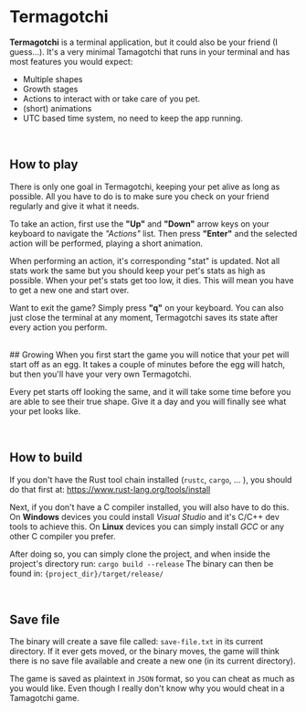 # Termagotchi

**Termagotchi** is a terminal application, but it could also be your friend (I guess...). It's a very minimal Tamagotchi that runs in your terminal and has most features you would expect:

* Multiple shapes
* Growth stages
* Actions to interact with or take care of you pet.
* (short) animations
* UTC based time system, no need to keep the app running.

<br>

## How to play
There is only one goal in Termagotchi, keeping your pet alive as long as possible. All you have to do is to make sure you check on your friend regularly and give it what it needs. 

To take an action, first use the **"Up"** and **"Down"** arrow keys on your keyboard to navigate the *"Actions"* list. Then press **"Enter"** and the selected action will be performed, playing a short animation. 

When performing an action, it's corresponding "stat" is updated. Not all stats work the same but you should keep your pet's stats as high as possible. When your pet's stats get too low, it dies. This will mean you have to get a new one and start over. 

Want to exit the game? Simply press **"q"** on your keyboard. You can also just close the terminal at any moment, Termagotchi saves its state after every action you perform.

<br>
## Growing
When you first start the game you will notice that your pet will start off as an egg. It takes a couple of minutes before the egg will hatch, but then you'll have your very own Termagotchi. 

Every pet starts off looking the same, and it will take some time before you are able to see their true shape. Give it a day and you will finally see what your pet looks like.

<br>

## How to build
If you don't have the Rust tool chain installed (`rustc`, `cargo`, ... ), you should do that first at: https://www.rust-lang.org/tools/install

Next, if you don't have a C compiler installed, you will also have to do this. 
On **Windows** devices you could install *Visual Studio* and it's C/C++ dev tools to achieve this.
On **Linux** devices you can simply install *GCC* or any other C compiler you prefer. 

After doing so, you can simply clone the project, and when inside the project's directory run:
`cargo build --release`
The binary can then be found in: `{project_dir}/target/release/`

<br>

## Save file
The binary will create a save file called: `save-file.txt` in its current directory. If it ever gets moved, or the binary moves, the game will think there is no save file available and create a new one (in its current directory). 

The game is saved as plaintext in `JSON` format, so you can cheat as much as you would like. Even though I really don't know why you would cheat in a Tamagotchi game.
